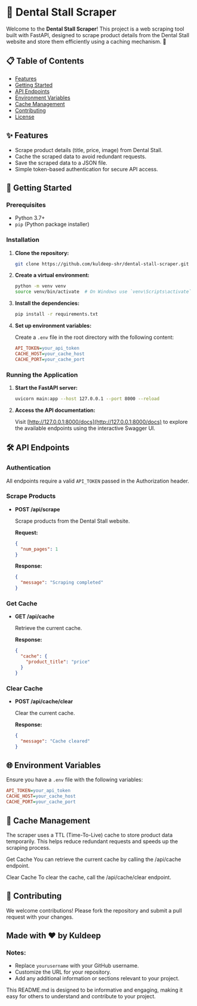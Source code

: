 # 🦷 Dental Stall Scraper

Welcome to the **Dental Stall Scraper**! This project is a web scraping tool built with FastAPI, designed to scrape product details from the Dental Stall website and store them efficiently using a caching mechanism. 🚀

## 📋 Table of Contents

- [Features](#features)
- [Getting Started](#getting-started)
- [API Endpoints](#api-endpoints)
- [Environment Variables](#environment-variables)
- [Cache Management](#cache-management)
- [Contributing](#contributing)
- [License](#license)

## ✨ Features

- Scrape product details (title, price, image) from Dental Stall.
- Cache the scraped data to avoid redundant requests.
- Save the scraped data to a JSON file.
- Simple token-based authentication for secure API access.

## 🚀 Getting Started

### Prerequisites

- Python 3.7+
- `pip` (Python package installer)

### Installation

1. **Clone the repository:**

   ```bash
   git clone https://github.com/kuldeep-shr/dental-stall-scraper.git

   ```

2. **Create a virtual environment:**

   ```bash
   python -m venv venv
   source venv/bin/activate  # On Windows use `venv\Scripts\activate`
   ```

3. **Install the dependencies:**

   ```bash
   pip install -r requirements.txt
   ```

4. **Set up environment variables:**

   Create a `.env` file in the root directory with the following content:

   ```ini
   API_TOKEN=your_api_token
   CACHE_HOST=your_cache_host
   CACHE_PORT=your_cache_port
   ```

### Running the Application

1. **Start the FastAPI server:**

   ```bash
   uvicorn main:app --host 127.0.0.1 --port 8000 --reload
   ```

2. **Access the API documentation:**

   Visit [http://127.0.0.1:8000/docs](http://127.0.0.1:8000/docs) to explore the available endpoints using the interactive Swagger UI.

## 🛠 API Endpoints

### Authentication

All endpoints require a valid `API_TOKEN` passed in the Authorization header.

### Scrape Products

- **POST /api/scrape**

  Scrape products from the Dental Stall website.

  **Request:**

  ```json
  {
    "num_pages": 1
  }
  ```

  **Response:**

  ```json
  {
    "message": "Scraping completed"
  }
  ```

### Get Cache

- **GET /api/cache**

  Retrieve the current cache.

  **Response:**

  ```json
  {
    "cache": {
      "product_title": "price"
    }
  }
  ```

### Clear Cache

- **POST /api/cache/clear**

  Clear the current cache.

  **Response:**

  ```json
  {
    "message": "Cache cleared"
  }
  ```

## 🌐 Environment Variables

Ensure you have a `.env` file with the following variables:

```ini
API_TOKEN=your_api_token
CACHE_HOST=your_cache_host
CACHE_PORT=your_cache_port
```

## 🔄 Cache Management

The scraper uses a TTL (Time-To-Live) cache to store product data temporarily. This helps reduce redundant requests and speeds up the scraping process.

Get Cache
You can retrieve the current cache by calling the /api/cache endpoint.

Clear Cache
To clear the cache, call the /api/cache/clear endpoint.

## 🤝 Contributing

We welcome contributions! Please fork the repository and submit a pull request with your changes.

## Made with ❤️ by Kuldeep

### Notes:

- Replace `yourusername` with your GitHub username.
- Customize the URL for your repository.
- Add any additional information or sections relevant to your project.

This README.md is designed to be informative and engaging, making it easy for others to understand and contribute to your project.
